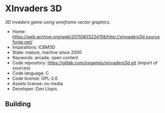 # XInvaders 3D

_3D invaders game using wireframe vector graphics._

- Home: https://web.archive.org/web/20110803224159/http://xinvaders3d.sourceforge.net/
- Inspirations: ICBM3D
- State: mature, inactive since 2000
- Keywords: arcade, open content
- Code repository: https://gitlab.com/osgames/xinvaders3d.git (import of sources)
- Code language: C
- Code license: GPL-2.0
- Assets license: no media
- Developer: Don Llopis

## Building
